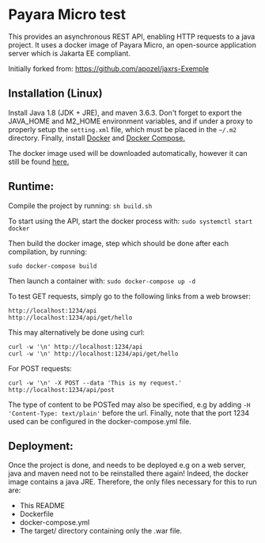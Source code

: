 # Payara Micro test

This provides an asynchronous REST API, enabling HTTP requests to a java project. It uses a docker image of Payara Micro, an open-source application server which is Jakarta EE compliant.

Initially forked from: <https://github.com/apozel/jaxrs-Exemple>


## Installation (Linux)

Install Java 1.8 (JDK + JRE), and maven 3.6.3. Don't forget to export the JAVA_HOME and M2_HOME environment variables, and if under a proxy to properly setup the ``` setting.xml ``` file, which must be placed in the ```~/.m2``` directory. Finally, install [Docker](https://docs.docker.com/engine/install) and [Docker Compose.](https://docs.docker.com/compose/install)

The docker image used will be downloaded automatically, however it can still be found [here.](https://hub.docker.com/r/payara/micro)


## Runtime:

Compile the project by running: ``` sh build.sh ```

To start using the API, start the docker process with: ``` sudo systemctl start docker ```

Then build the docker image, step which should be done after each compilation, by running:

``` sudo docker-compose build ```

Then launch a container with: ``` sudo docker-compose up -d ```

To test GET requests, simply go to the following links from a web browser:

```
http://localhost:1234/api
http://localhost:1234/api/get/hello
```

This may alternatively be done using curl:

```
curl -w '\n' http://localhost:1234/api
curl -w '\n' http://localhost:1234/api/get/hello
```

For POST requests:

```
curl -w '\n' -X POST --data 'This is my request.' http://localhost:1234/api/post
```

The type of content to be POSTed may also be specified, e.g by adding ``` -H 'Content-Type: text/plain' ``` before the url. Finally, note that the port 1234 used can be configured in the docker-compose.yml file.


## Deployment:

Once the project is done, and needs to be deployed e.g on a web server, java and maven need not to be reinstalled there again! Indeed, the docker image contains a java JRE. Therefore, the only files necessary for this to run are:

- This README
- Dockerfile
- docker-compose.yml
- The target/ directory containing only the .war file.
